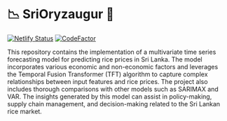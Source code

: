 # 📉 SriOryzaugur 🌾

[![Netlify Status](https://api.netlify.com/api/v1/badges/51841dd8-a090-4fae-90c9-be82b3adca7b/deploy-status)](https://app.netlify.com/sites/srioryazaugur/deploys)
[![CodeFactor](https://www.codefactor.io/repository/github/luqmanrumaiz/srioryzaugur/badge?s=e1db394372d5aa2249d69cb22b7d922a1bace421)](https://www.codefactor.io/repository/github/luqmanrumaiz/srioryzaugur)

This repository contains the implementation of a multivariate time series forecasting model for predicting rice prices in Sri Lanka. The model incorporates various economic and non-economic factors and leverages the Temporal Fusion Transformer (TFT) algorithm to capture complex relationships between input features and rice prices. The project also includes thorough comparisons with other models such as SARIMAX and VAR. The insights generated by this model can assist in policy-making, supply chain management, and decision-making related to the Sri Lankan rice market.